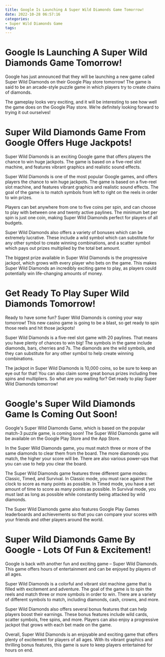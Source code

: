 ```yaml
---
title: Google Is Launching A Super Wild Diamonds Game Tomorrow!
date: 2022-10-28 06:57:16
categories:
- Super Wild Diamonds Game
tags:
---
```



#  Google Is Launching A Super Wild Diamonds Game Tomorrow!

Google has just announced that they will be launching a new game called Super Wild Diamonds on their Google Play store tomorrow! The game is said to be an arcade-style puzzle game in which players try to create chains of diamonds.

The gameplay looks very exciting, and it will be interesting to see how well the game does on the Google Play store. We’re definitely looking forward to trying it out ourselves!

#  Super Wild Diamonds Game From Google Offers Huge Jackpots!

Super Wild Diamonds is an exciting Google game that offers players the chance to win huge jackpots. The game is based on a five-reel slot machine, and features vibrant graphics and realistic sound effects.

Super Wild Diamonds is one of the most popular Google games, and offers players the chance to win huge jackpots. The game is based on a five-reel slot machine, and features vibrant graphics and realistic sound effects. The goal of the game is to match symbols from left to right on the reels in order to win prizes.

Players can bet anywhere from one to five coins per spin, and can choose to play with between one and twenty active paylines. The minimum bet per spin is just one coin, making Super Wild Diamonds perfect for players of all budgets.

Super Wild Diamonds also offers a variety of bonuses which can be extremely lucrative. These include a wild symbol which can substitute for any other symbol to create winning combinations, and a scatter symbol which pays out prizes multiplied by the total bet amount.

The biggest prize available in Super Wild Diamonds is the progressive jackpot, which grows with every player who bets on the game. This makes Super Wild Diamonds an incredibly exciting game to play, as players could potentially win life-changing amounts of money.

#  Get Ready To Play Super Wild Diamonds Tomorrow!

Ready to have some fun? Super Wild Diamonds is coming your way tomorrow! This new casino game is going to be a blast, so get ready to spin those reels and hit those jackpots!

Super Wild Diamonds is a five-reel slot game with 20 paylines. That means you have plenty of chances to win big! The symbols in the game include diamonds, bars, cherries and 7s. The diamonds are the wild symbols, and they can substitute for any other symbol to help create winning combinations.

The jackpot in Super Wild Diamonds is 10,000 coins, so be sure to keep an eye out for that! You can also claim some great bonus prizes including free spins and multipliers. So what are you waiting for? Get ready to play Super Wild Diamonds tomorrow!

#  Google's Super Wild Diamonds Game Is Coming Out Soon!

Google's Super Wild Diamonds Game, which is based on the popular match-3 puzzle game, is coming soon! The Super Wild Diamonds game will be available on the Google Play Store and the App Store.

In the Super Wild Diamonds game, you must match three or more of the same diamonds to clear them from the board. The more diamonds you match, the higher your score will be. There are also various power-ups that you can use to help you clear the board.

The Super Wild Diamonds game features three different game modes: Classic, Timed, and Survival. In Classic mode, you must race against the clock to score as many points as possible. In Timed mode, you have a set amount of time to score as many points as possible. In Survival mode, you must last as long as possible while constantly being attacked by wild diamonds.

The Super Wild Diamonds game also features Google Play Games leaderboards and achievements so that you can compare your scores with your friends and other players around the world.

#  Super Wild Diamonds Game By Google - Lots Of Fun & Excitement!

Google is back with another fun and exciting game – Super Wild Diamonds. This game offers hours of entertainment and can be enjoyed by players of all ages.

Super Wild Diamonds is a colorful and vibrant slot machine game that is filled with excitement and adventure. The goal of the game is to spin the reels and match three or more symbols in order to win. There are a variety of different symbols to match, including diamonds, cash, crowns, and more.

Super Wild Diamonds also offers several bonus features that can help players boost their earnings. These bonus features include wild cards, scatter symbols, free spins, and more. Players can also enjoy a progressive jackpot that grows with each bet made on the game.

Overall, Super Wild Diamonds is an enjoyable and exciting game that offers plenty of excitement for players of all ages. With its vibrant graphics and thrilling bonus features, this game is sure to keep players entertained for hours on end.